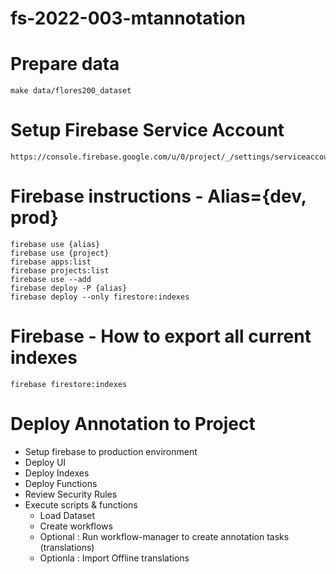 # fs-2022-003-mtannotation


# Prepare data
```
make data/flores200_dataset
```

# Setup Firebase Service Account
```
https://console.firebase.google.com/u/0/project/_/settings/serviceaccounts/adminsdk
```

# Firebase instructions - Alias={dev, prod}
```
firebase use {alias}
firebase use {project}
firebase apps:list
firebase projects:list
firebase use --add
firebase deploy -P {alias}
firebase deploy --only firestore:indexes
```

# Firebase - How to export all current indexes
```
firebase firestore:indexes
```

# Deploy Annotation to Project
- Setup firebase to production environment
- Deploy UI
- Deploy Indexes
- Deploy Functions
- Review Security Rules
- Execute scripts & functions
    - Load Dataset
    - Create workflows
    - Optional : Run workflow-manager to create annotation tasks (translations)
    - Optionla : Import Offline translations 